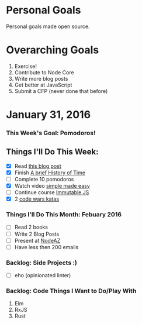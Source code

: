 Personal Goals
==============

Personal goals made open source.

# Overarching Goals
1. Exercise!
2. Contribute to Node Core
3. Write more blog posts
4. Get better at JavaScript
5. Submit a CFP (never done that before)

# January 31, 2016

### This Week's Goal: Pomodoros!

## Things I'll Do This Week:
- [x] Read [this blog post](http://una.github.io/personal-goals-guide/)
- [x] Finish [A brief History of Time](http://www.goodreads.com/book/show/3869.A_Brief_History_of_Time)
- [ ] Complete 10 pomodoros
- [x] Watch video [simple made easy](http://www.infoq.com/presentations/Simple-Made-Easy)
- [ ] Continue course [Immutable JS](https://egghead.io/series/learn-how-to-use-immutable-js)
- [x] 2 [code wars katas](http://www.codewars.com)

### Things I'll Do This Month: Febuary 2016
- [ ] Read 2 books
- [ ] Write 2 Blog Posts
- [ ] Present at [NodeAZ](http://www.meetup.com/NodeAZ/)
- [ ] Have less then 200 emails

### Backlog: Side Projects :)
- [ ] eho (opinionated linter)

### Backlog: Code Things I Want to Do/Play With
1. Elm
2. RxJS
3. Rust
